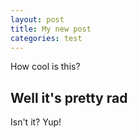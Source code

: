 ```yaml
---
layout: post
title: My new post
categories: test
---
```

How cool is this?

## Well it's pretty rad

Isn't it? Yup!